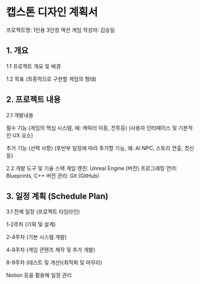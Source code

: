 <h1>캡스톤 디자인 계획서</h1>
  
프로젝트명: 1인용 3인칭 액션 게임
작성자: 김승일

<h2>1. 개요 </h2>
1.1 프로젝트 개요 및 배경

1.2 목표
(최종적으로 구현할 게임의 형태)

<h2>2. 프로젝트 내용 </h2>
   
2.1 개발내용

필수 기능
(게임의 핵심 시스템, 예: 캐릭터 이동, 전투등)
(사용자 인터페이스 및 기본적인 UX 요소)

추가 기능 (선택 사항)
(후반부 일정에 따라 추가할 기능, 예: AI NPC, 스토리 연출, 컷신 등)

2.2 개발 도구 및 기술 스택
게임 엔진: Unreal Engine (버전)
프로그래밍 언어: Blueprints, C++
버전 관리: Git (GitHub)

<h2>3. 일정 계획 (Schedule Plan)</h2>

3.1 전체 일정 (프로젝트 타임라인)

1-2주차 (기획 및 설계)

2-4주차 (기본 시스템 개발)

4-8주차 (게임 콘텐츠 제작 및 추가 개발)

8-9주차 (테스트 및 개선)(최적화 및 마무리)

Notion 등을 활용해 일정 관리 

